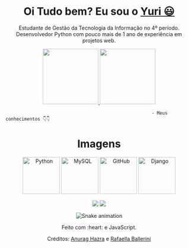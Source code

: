 <div>
  
  <h1 align="center">
    Oi Tudo bem? Eu sou o 
    <a href="https://www.linkedin.com/in/yuri-lagedo-coli-26aa08240/"> Yuri 😃️</a>
  </h1>
  
  <p align="center">
  Estudante de Gestão da Tecnologia da Informação no  4º período. Desenvolvedor Python com pouco mais de 1 ano de experiência em projetos web.
  

<div align="center">
  <a href="https://github.com/duribeiro">
    <img height="150em" src="https://github-readme-stats.vercel.app/api?username=YuriLagedo&count_private=true&include_all_commits=true&show_icons=true&theme=dracula&hide_border=false&show_owner=true"/>
    <img height="150em" src="https://github-readme-stats.vercel.app/api/top-langs/?username=YuriLagedo&theme=dracula&hide_border=false&&layout=compact"/>
  </a>
</div>


                                                           - Meus conhecimentos 👇👇
##

<h1 align="center">Imagens</h1>
<p align="center">
  <img src="https://cdn.jsdelivr.net/gh/devicons/devicon/icons/python/python-original.svg" alt="Python" width="100">
  <img src="https://cdn.jsdelivr.net/gh/devicons/devicon/icons/mysql/mysql-plain.svg" alt="MySQL" width="100">
  <img src="https://cdn.jsdelivr.net/gh/devicons/devicon/icons/github/github-original.svg" alt="GitHub" width="100">
  <img src="https://cdn.jsdelivr.net/gh/devicons/devicon/icons/django/django-plain-wordmark.svg" alt="Django" width="100">
</p>


<div align="center">
  <a href="https://www.linkedin.com/in/yuri-lagedo-coli-26aa08240/" target="_blank"><img src="https://img.shields.io/badge/-LinkedIn-%230077B5?style=for-the-badge&logo=linkedin&logoColor=white" target="_blank"></a> 
  <a href="mailto:yurilagedocoli2@gmail.com"><img src="https://img.shields.io/badge/-Gmail-%23333?style=for-the-badge&logo=gmail&logoColor=white" target="_blank"></a>
</div>

<div align="center">

  ![Snake animation](https://github.com/danielbped/danielbped/blob/output/github-contribution-grid-snake.svg)
  
</div>

<div align="center">
  <p>Feito com :heart: e JavaScript.</p>
  <p>Créditos: <a href="https://github.com/anuraghazra/github-readme-stats">Anurag Hazra</a> e <a href="https://github.com/rafaballerini">Rafaella Ballerini</a></p>
</div>
